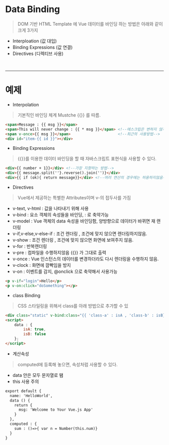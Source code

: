 # Data Binding

> DOM 기반 HTML Template 에  Vue 데이터를 바인딩 하는 방법은 아래와 같이 크게 3가지

* Interploation (값 대입)
* Binding Expressions (값 연결)
* Directives (디렉티브 사용)

<br />

---

# 예제

* Interpolation

> 기본직인 바인딩 체계 Mustche {{}} 를 따름.

```html
<span>Message : {{ msg }}</span>
<span>This will never change : {{ * msg }}</span> <!--에스크립은 변하지 않게 선언, 예전방 -->
<span v-once>{{ msg }}</span>                     <!--최근의 사용방법-->
<div id="item-{{ id }}"></div>
```

* Binding Expressions

> {{}}를 이용한 데이터 바인딩을 할 때 자바스크립트 표현식을 사용할 수 있다.

```html
<div>{{ number + 1}}</div> <!--가장 지향하는 방법-->
<div>{{ message.split(''}.reverse().join('')}</div>
<div>{{ if (ok){ return message}}</div> <!--여러 연산의 경우에는 허용하지않음-->
```

* Directives

> Vue에서 제공하는 특별한 Attributes이며 v-의 접두사를 가짐

- v-text, v-html : 값을 나타내기 위해 사용
- v-bind : 요소 객체의 속성들을 바인딩, : 로 축약가능
- v-model : Vue 객체의 data 속성을 바인딩함, 양방향으로 데이터가 바뀌면 재 랜더링
- v-if,v-else,v-else-if : 조건 렌더링 , 조건에 맞지 않으면 렌더링하지않음.
- v-show : 조건 렌더링 , 조건에 맞지 않으면 화면에 보여주지 않음.
- v-for : 반복렌더링
- v-pre : 컴파일을 수행하지않음 {{}} 가 그대로 출력
- v-once : Vue 인스턴스의 데이터를 변경하더라도 다시 렌더링을 수행하지 않음.
- v-clock : 화면에 깜빡임을 방지
- v-on : 이벤트를 감지, @onclick 으로 축약해서 사용가능

```html
<p v-if="login">Hello</p>
<p v-on:click="doSomething"></p>
```

* class Binding

> CSS 스타일링을 위해서 class를 아래 방법으로 추가할 수 있

```html
<div class="static" v-bind:class="{{ 'class-a' : isA , 'class-b' : isB}}"></div> <!--클래스로 받아옮-->
<script>
    data : {
        isA: true,
        isB: false
    };
</script>
```

* 계산속성

> computed에 등록해 놓으면, 속성처럼 사용할 수 있다.

- data 안은 모두 문자열로 됌
- this 사용 주의

```html
export default {
  name: 'HelloWorld',
  data () {
    return {
      msg: 'Welcome to Your Vue.js App'
    }
  },
  computed : {
    sum : ()=>{ var n = Number(this.num)}
  }
}
```


